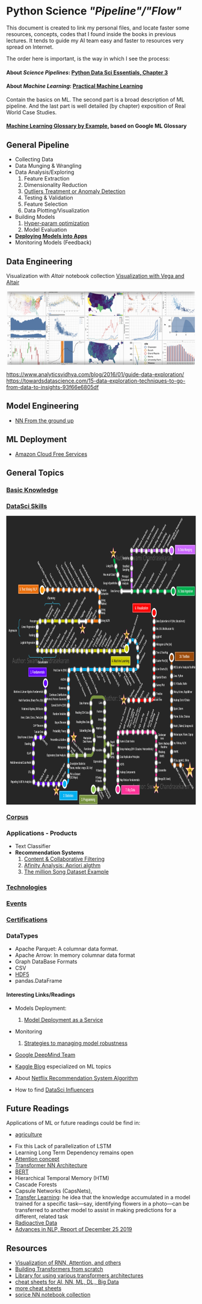 # __Python__ Science _"Pipeline"/"Flow"_

This document is created to link my personal files, and locate faster some resources, concepts, codes that I found inside the books in previous lectures. It tends to guide my AI team easy and faster to resources very spread on Internet.

The order here is important, is the way in which I see the process:

#### About _Science Pipelines_: [Python Data Sci Essentials, Chapter 3](2015_Boschetti_and_Massaron-Py_Data_Sci_Essentials.pdf)

#### About _Machine Learning_: [Practical Machine Learning](2018_Practical_ML_with_Py.pdf)

Contain the basics on ML. The second part is a broad description of ML pipeline. And the last part is well detailed (by chapter) exposition of Real World Case Studies.

#### [Machine Learning Glossary by Example](./general/ml_Gglossary_by_example.md), based on Google ML Glossary

## General Pipeline

- Collecting Data
- Data Munging & Wrangling
- Data Analysis/Exploring
    1. Feature Extraction
    2. Dimensionality Reduction
    3. [Outliers Treatment or Anomaly Detection](./data-preparation/outliers.md)
    4. Testing & Validation
    5. Feature Selection
    6. Data Plotting/Visualization
- Building Models
    1. [Hyper-param optimization](./modeling/hyperp_optimization.md)
    2. Model Evaluation
- [__Deploying Models into Apps__](2015_Sebastian_Raschka-Python_ML.pdf)
- Monitoring Models (Feedback)

## Data Engineering

 Visualization with _Altair_ notebook collection 
[Visualization with Vega and Altair](https://github.com/altair-viz/altair-tutorial.git)
<p><img align='left' src="./imgs/altair-gallery.png" alt='Tensorflow logo' height="200" width="700"></p><br clear='left'>

https://www.analyticsvidhya.com/blog/2016/01/guide-data-exploration/
https://towardsdatascience.com/15-data-exploration-techniques-to-go-from-data-to-insights-93f66e6805df

## Model Engineering

* [NN From the ground up](https://www.youtube.com/watch?v=aircAruvnKk)

## ML Deployment

* [Amazon Cloud Free Services](https://aws.amazon.com/free/free-tier/)

## General Topics

### [Basic Knowledge](./general/basicknowledge.md)

### [DataSci Skills](./general/skills.md)

<p><img align='left' src="./imgs/DataSci_Skills_Moscu_Metro.png" alt='Tensorflow logo' height="768" width="1024"></p><br clear='left'>

### [Corpus](./general/corpus.md)

### Applications - Products
- Text Classifier
- __Recommendation Systems__
    1. [Content & Collaborative Filtering](/2016_ML_for_the_web/ML_4the_Web.pdf)
    2. [Afinity Analysis: Apriori algthm](2015_Learning_Data_Mining_with_Py.pdf)
    3. [The million Song Dataset Example](2018_Practical_ML_with_Py.pdf)

### [Technologies](./general/techs.md)

### [Events](./general/events.md)

### [Certifications](./general/certifications.md)

### DataTypes

- Apache Parquet: A columnar data format.
- Apache Arrow: In memory columnar data format
- Graph DataBase Formats
- CSV
- [HDF5](/media/DATA/PyData/pyBooksData/01_Numpy/2019_Numerical_Python_2ndE.pdf)
- pandas.DataFrame

#### Interesting Links/Readings

- Models Deployment:
    1. [Model Deployment as a Service](/media/DATA/PyData/pyBooksData/04_ML/2018_Practical_ML_with_Py.pdf)
- Monitoring
    1. [Strategies to managing model robustness](/media/DATA/PyData/pyBooksData/04_ML/2016_Advanced_ML.pdf)

- [Google DeepMind Team](https://deepmind.com/)
- [Kaggle Blog](http://blog.kaggle.com) especialized on ML topics
- About [Netflix Recommendation System Algorithm](http://techblog.netflix.com/2012/04/netflix-recommendations-beyond-5-stars.html)
- How to find [DataSci Influencers](https://app.cronycle.com/discovery/topics/Data%20Science?activeTab=influencers)

## Future Readings

Applications of ML or future readings could be find in:
* [agriculture](./applications/agriculture.md)

- Fix this Lack of parallelization of LSTM
- Learning Long Term Dependency remains open
- [Attention concept](https://arxiv.org/abs/1409.0473)
- [Transformer NN Architecture](https://arxiv.org/abs/1706.03762)
- [BERT](https://arxiv.org/abs/1810.04805)
- Hierarchical Temporal Memory (HTM)
- Cascade Forests
- Capsule Networks (CapsNets),
- [Transfer Learning](https://ruder.io/transfer-learning/): he idea that the knowledge accumulated in a model trained for a
specific task—say, identifying flowers in a photo—can be transferred to
another model to assist in making predictions for a different, related
task
- [Radioactive Data](https://ai.facebook.com/blog/using-radioactive-data-to-detect-if-a-data-set-was-used-for-training/)
- [Advances in NLP, Report of December 25 2019](https://towardsdatascience.com/recent-advancements-in-nlp-2-2-df2ee75e189)

## Resources

* [Visualization of RNN, Attention, and others](https://jalammar.github.io/visualizing-neural-machine-translation-mechanics-of-seq2seq-models-with-attention/)
* [Building Transformers from scratch](https://github.com/keitakurita/Practical_NLP_in_PyTorch/blob/master/deep_dives/transformer_from_scratch.ipynb)
* [Library for using various transformers architectures](https://github.com/huggingface/transformers)
* [cheat sheets for AI, NN, ML, DL,, Big Data](https://becominghuman.ai/cheat-sheets-for-ai-neural-networks-machine-learning-deep-learning-big-data-678c51b4b463)
* [more cheat sheets](https://www.datasciencecentral.com/profiles/blogs/large-collection-of-neural-networks-ml-numpy-pandas-matplotlib-sc)
* [sorice NN notebook collection](https://github.com/sorice/tensorflow1.13)
